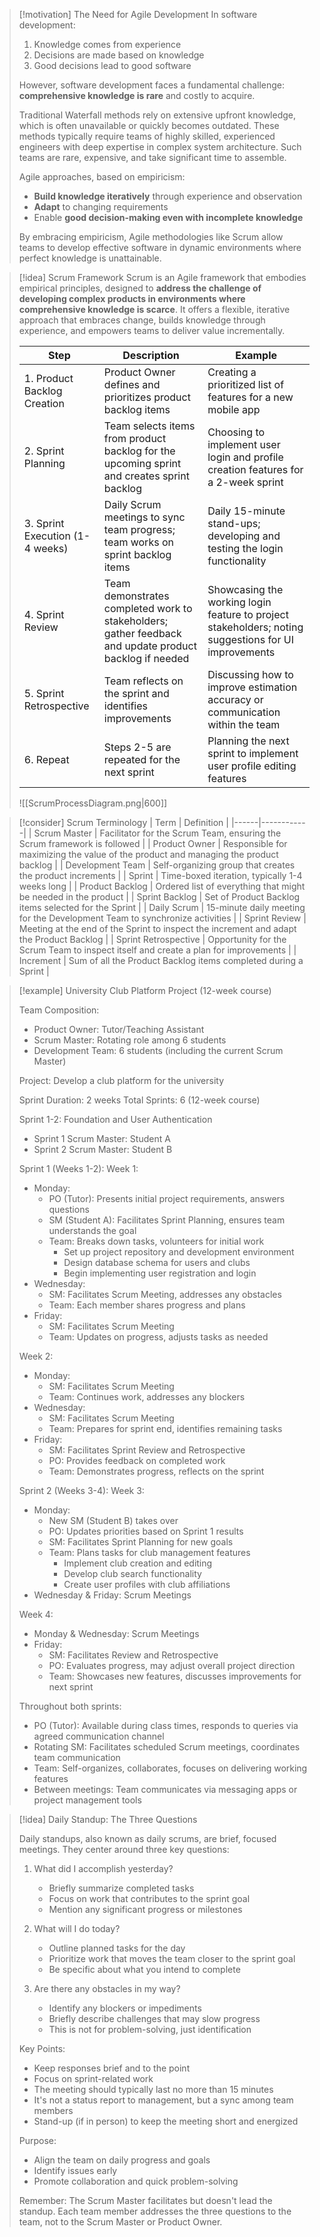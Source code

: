> [!motivation] The Need for Agile Development
> In software development:
> 1. Knowledge comes from experience
> 2. Decisions are made based on knowledge
> 3. Good decisions lead to good software
> 
> However, software development faces a fundamental challenge: **comprehensive knowledge is rare** and costly to acquire.
> 
> Traditional Waterfall methods rely on extensive upfront knowledge, which is often unavailable or quickly becomes outdated. These methods typically require teams of highly skilled, experienced engineers with deep expertise in complex system architecture. Such teams are rare, expensive, and take significant time to assemble.
> 
> Agile approaches, based on empiricism:
> - **Build knowledge iteratively** through experience and observation
> - **Adapt** to changing requirements
> - Enable **good decision-making even with incomplete knowledge**
> 
> By embracing empiricism, Agile methodologies like Scrum allow teams to develop effective software in dynamic environments where perfect knowledge is unattainable.


> [!idea] Scrum Framework
> Scrum is an Agile framework that embodies empirical principles, designed to **address the challenge of developing complex products in environments where comprehensive knowledge is scarce**. It offers a flexible, iterative approach that embraces change, builds knowledge through experience, and empowers teams to deliver value incrementally. 
> 
> | Step | Description | Example |
> |------|-------------|---------|
> | 1. Product Backlog Creation | Product Owner defines and prioritizes product backlog items | Creating a prioritized list of features for a new mobile app |
> | 2. Sprint Planning | Team selects items from product backlog for the upcoming sprint and creates sprint backlog | Choosing to implement user login and profile creation features for a 2-week sprint |
> | 3. Sprint Execution (1-4 weeks) | Daily Scrum meetings to sync team progress; team works on sprint backlog items | Daily 15-minute stand-ups; developing and testing the login functionality |
> | 4. Sprint Review | Team demonstrates completed work to stakeholders; gather feedback and update product backlog if needed | Showcasing the working login feature to project stakeholders; noting suggestions for UI improvements |
> | 5. Sprint Retrospective | Team reflects on the sprint and identifies improvements | Discussing how to improve estimation accuracy or communication within the team |
> | 6. Repeat | Steps 2-5 are repeated for the next sprint | Planning the next sprint to implement user profile editing features |
> 
> ![[ScrumProcessDiagram.png|600]]


> [!consider] Scrum Terminology
> | Term | Definition |
> |------|------------|
> | Scrum Master | Facilitator for the Scrum Team, ensuring the Scrum framework is followed |
> | Product Owner | Responsible for maximizing the value of the product and managing the product backlog |
> | Development Team | Self-organizing group that creates the product increments |
> | Sprint | Time-boxed iteration, typically 1-4 weeks long |
> | Product Backlog | Ordered list of everything that might be needed in the product |
> | Sprint Backlog | Set of Product Backlog items selected for the Sprint |
> | Daily Scrum | 15-minute daily meeting for the Development Team to synchronize activities |
> | Sprint Review | Meeting at the end of the Sprint to inspect the increment and adapt the Product Backlog |
> | Sprint Retrospective | Opportunity for the Scrum Team to inspect itself and create a plan for improvements |
> | Increment | Sum of all the Product Backlog items completed during a Sprint |

> [!example] University Club Platform Project (12-week course)
> 
> Team Composition:
> - Product Owner: Tutor/Teaching Assistant
> - Scrum Master: Rotating role among 6 students
> - Development Team: 6 students (including the current Scrum Master)
> 
> Project: Develop a club platform for the university
> 
> Sprint Duration: 2 weeks
> Total Sprints: 6 (12-week course)
> 
> Sprint 1-2: Foundation and User Authentication
> - Sprint 1 Scrum Master: Student A
> - Sprint 2 Scrum Master: Student B
> 
> Sprint 1 (Weeks 1-2):
> Week 1:
> - Monday:
>   - PO (Tutor): Presents initial project requirements, answers questions
>   - SM (Student A): Facilitates Sprint Planning, ensures team understands the goal
>   - Team: Breaks down tasks, volunteers for initial work
>     - Set up project repository and development environment
>     - Design database schema for users and clubs
>     - Begin implementing user registration and login
> - Wednesday:
>   - SM: Facilitates Scrum Meeting, addresses any obstacles
>   - Team: Each member shares progress and plans
> - Friday:
>   - SM: Facilitates Scrum Meeting
>   - Team: Updates on progress, adjusts tasks as needed
> 
> Week 2:
> - Monday:
>   - SM: Facilitates Scrum Meeting
>   - Team: Continues work, addresses any blockers
> - Wednesday:
>   - SM: Facilitates Scrum Meeting
>   - Team: Prepares for sprint end, identifies remaining tasks
> - Friday:
>   - SM: Facilitates Sprint Review and Retrospective
>   - PO: Provides feedback on completed work
>   - Team: Demonstrates progress, reflects on the sprint
> 
> Sprint 2 (Weeks 3-4):
> Week 3:
> - Monday:
>   - New SM (Student B) takes over
>   - PO: Updates priorities based on Sprint 1 results
>   - SM: Facilitates Sprint Planning for new goals
>   - Team: Plans tasks for club management features
>     - Implement club creation and editing
>     - Develop club search functionality
>     - Create user profiles with club affiliations
> - Wednesday & Friday: Scrum Meetings
> 
> Week 4:
> - Monday & Wednesday: Scrum Meetings
> - Friday:
>   - SM: Facilitates Review and Retrospective
>   - PO: Evaluates progress, may adjust overall project direction
>   - Team: Showcases new features, discusses improvements for next sprint
> 
> Throughout both sprints:
> - PO (Tutor): Available during class times, responds to queries via agreed communication channel
> - Rotating SM: Facilitates scheduled Scrum meetings, coordinates team communication
> - Team: Self-organizes, collaborates, focuses on delivering working features
> - Between meetings: Team communicates via messaging apps or project management tools
> 


> [!idea] Daily Standup: The Three Questions
> 
> Daily standups, also known as daily scrums, are brief, focused meetings. They center around three key questions:
> 
> 1. What did I accomplish yesterday?
>    - Briefly summarize completed tasks
>    - Focus on work that contributes to the sprint goal
>    - Mention any significant progress or milestones
> 
> 2. What will I do today?
>    - Outline planned tasks for the day
>    - Prioritize work that moves the team closer to the sprint goal
>    - Be specific about what you intend to complete
> 
> 3. Are there any obstacles in my way?
>    - Identify any blockers or impediments
>    - Briefly describe challenges that may slow progress
>    - This is not for problem-solving, just identification
> 
> Key Points:
> - Keep responses brief and to the point
> - Focus on sprint-related work
> - The meeting should typically last no more than 15 minutes
> - It's not a status report to management, but a sync among team members
> - Stand-up (if in person) to keep the meeting short and energized
> 
> Purpose:
> - Align the team on daily progress and goals
> - Identify issues early
> - Promote collaboration and quick problem-solving
> 
> Remember: The Scrum Master facilitates but doesn't lead the standup. Each team member addresses the three questions to the team, not to the Scrum Master or Product Owner.

